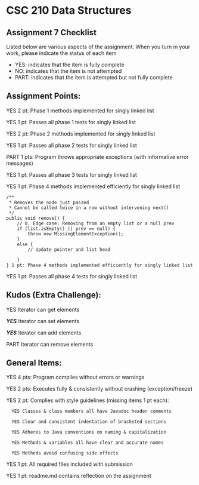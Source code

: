 # CSC 210 Data Structures
## Assignment 7 Checklist

Listed below are various aspects of the assignment.  When you turn in
your work, please indicate the status of each item

- YES: indicates that the item is fully complete
- NO: indicates that the item is not attempted
- PART: indicates that the item is attempted but not fully complete

## Assignment Points:

YES 2 pt: Phase 1 methods implemented for singly linked list

YES 1 pt: Passes all phase 1 tests for singly linked list

YES 2 pt: Phase 2 methods implemented for singly linked list

YES 1 pt: Passes all phase 2 tests for singly linked list

PART 1 pts: Program throws appropriate exceptions (with informative error messages)

YES 1 pt: Passes all phase 3 tests for singly linked list

YES 1 pt: Phase 4 methods implemented efficiently for singly linked list

    /**
     * Removes the node just passed
     * Cannot be called twice in a row without intervening next()
     */
    public void remove() {
        // 0. Edge case: Removing from an empty list or a null prev
        if (list.isEmpty() || prev == null) {
            throw new MissingElementException();
        }
        else {
            // Update pointer and list head
     
        }
    } 1 pt: Phase 4 methods implemented efficiently for singly linked list
YES 1 pt: Passes all phase 4 tests for singly linked list


## Kudos (Extra Challenge):

YES Iterator can get elements

___YES___ Iterator can set elements

___YES___ Iterator can add elements

PART Iterator can remove elements


## General Items:

YES 4 pts: Program compiles without errors or warnings

YES 2 pts: Executes fully & consistently without crashing (exception/freeze)

YES 2 pt: Complies with style guidelines (missing items 1 pt each):

      YES Classes & class members all have Javadoc header comments

      YES Clear and consistent indentation of bracketed sections

      YES Adheres to Java conventions on naming & capitalization

      YES Methods & variables all have clear and accurate names

      YES Methods avoid confusing side effects

YES 1 pt: All required files included with submission

YES 1 pt: readme.md contains reflection on the assignment